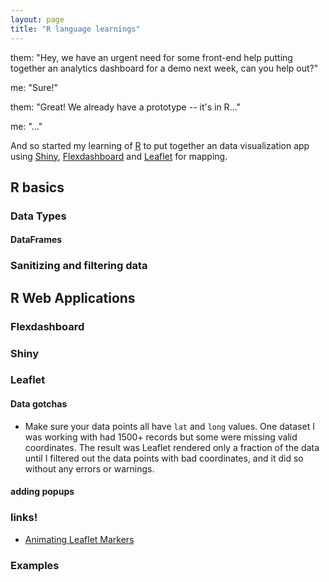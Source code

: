 ```yaml
---
layout: page
title: "R language learnings"
---
```


them: "Hey, we have an urgent need for some front-end help putting together an analytics dashboard for a demo next week, can you help out?"

me: "Sure!"

them: "Great! We already have a prototype -- it's in R..."

me: "..."

And so started my learning of [R](https://en.wikipedia.org/wiki/R_(programming_language)) to put together an data visualization app using [Shiny](https://shiny.rstudio.com), [Flexdashboard](http://rmarkdown.rstudio.com/flexdashboard/) and [Leaflet](https://rstudio.github.io/leaflet/) for mapping.


## R basics

### Data Types

#### DataFrames

### Sanitizing and filtering data

## R Web Applications

### Flexdashboard

### Shiny

### Leaflet

#### Data gotchas

- Make sure your data points all have `lat` and `long` values. One dataset I was working with had 1500+ records but some were missing valid coordinates. The result was Leaflet rendered only a fraction of the data until I filtered out the data points with bad coordinates, and it did so without any errors or warnings.

#### adding popups

### links!

- [Animating Leaflet Markers]( http://piratefsh.github.io/how-to/2015/10/16/animating-leaflet-markers.html)

### Examples
